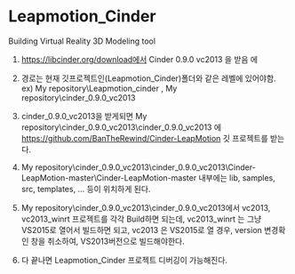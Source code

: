 # Leapmotion_Cinder

Building Virtual Reality 3D Modeling tool

1. https://libcinder.org/download에서 Cinder 0.9.0 vc2013 을 받음 에

2. 경로는 현재 깃프로젝트인(Leapmotion_Cinder)폴더와 같은 레벨에 있어야함.
   ex) My repository\Leapmotion_cinder , My repository\cinder_0.9.0_vc2013

3. cinder_0.9.0_vc2013을 받게되면 My repository\cinder_0.9.0_vc2013\cinder_0.9.0_vc2013 에
   https://github.com/BanTheRewind/Cinder-LeapMotion 깃 프로젝트를 받는다.

4. My repository\cinder_0.9.0_vc2013\cinder_0.9.0_vc2013\Cinder-LeapMotion-master\Cinder-LeapMotion-master
  내부에는 lib, samples, src, templates, ... 등이 위치하게 된다.

5. My repository\cinder_0.9.0_vc2013\cinder_0.9.0_vc2013에서
   vc2013, vc2013_winrt 프로젝트를 각각 Build하면 되는데,
   vc2013_winrt 는 그냥 VS2015로 열어서 빌드하면 되고,
   vc2013 은 VS2015로 열 경우, version 변경확인 창을 취소하여, VS2013버전으로 빌드해야한다.

6. 다 끝나면 Leapmotion_Cinder 프로젝트 디버깅이 가능해진다.
